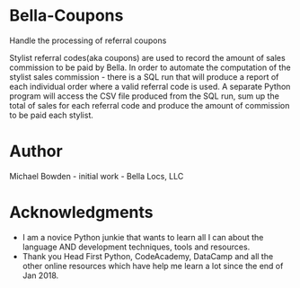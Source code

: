 # Bella-Coupons
Handle the processing of referral coupons

Stylist referral codes(aka coupons) are used to record the amount of sales commission to be paid by Bella.  In order to automate the computation of the stylist sales commission - there is a SQL run that will produce a report of each individual order where a valid referral code is used.  A separate Python program will access the CSV file produced from the SQL run, sum up the total of sales for each referral code and produce the amount of commission to be paid each stylist.





# Author
Michael Bowden - initial work - Bella Locs, LLC


# Acknowledgments
-  I am a novice Python junkie that wants to learn all I can about the language AND development techniques, tools and resources.
-  Thank you Head First Python, CodeAcademy, DataCamp and all the other online resources which have help me learn a lot since the end of 
   Jan 2018.
